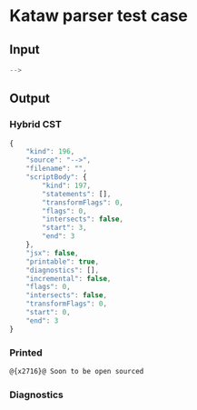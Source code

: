 # Kataw parser test case

## Input

`````js
-->
`````

## Output


### Hybrid CST


```javascript
{
    "kind": 196,
    "source": "-->",
    "filename": "",
    "scriptBody": {
        "kind": 197,
        "statements": [],
        "transformFlags": 0,
        "flags": 0,
        "intersects": false,
        "start": 3,
        "end": 3
    },
    "jsx": false,
    "printable": true,
    "diagnostics": [],
    "incremental": false,
    "flags": 0,
    "intersects": false,
    "transformFlags": 0,
    "start": 0,
    "end": 3
}
```

### Printed


```javascript
@{x2716}@ Soon to be open sourced
```

### Diagnostics


```javascript

```


